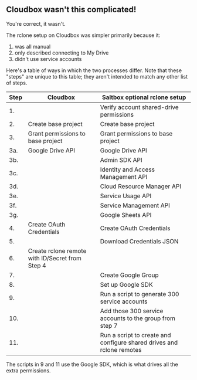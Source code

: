 ## Cloudbox wasn't this complicated!

You're correct, it wasn't.

The rclone setup on Cloudbox was simpler primarily because it:

1. was all manual
2. only described connecting to My Drive
3. didn't use service accounts

Here's a table of ways in which the two processes differ.  Note that these "steps" are unique to this table; they aren't intended to match any other list of steps.

| Step  | Cloudbox                                         | Saltbox optional rclone setup                                          |
| ----- | ------------------------------------------------ | ---------------------------------------------------------------------- |
|  1.   |                                                  | Verify account shared-drive permissions                                |
|  2.   | Create base project                              | Create base project                                                    |
|  3.   | Grant permissions to base project                | Grant permissions to base project                                      |
|  3a.  | Google Drive API                                 | Google Drive API                                                       |
|  3b.  |                                                  | Admin SDK API                                                          |
|  3c.  |                                                  | Identity and Access Management API                                     |
|  3d.  |                                                  | Cloud Resource Manager API                                             |
|  3e.  |                                                  | Service Usage API                                                      |
|  3f.  |                                                  | Service Management API                                                 |
|  3g.  |                                                  | Google Sheets API                                                      |
|  4.   | Create OAuth Credentials                         | Create OAuth Credentials                                               |
|  5.   |                                                  | Download Credentials JSON                                              |
|  6.   | Create rclone remote with ID/Secret from Step 4  |                                                                        |
|  7.   |                                                  | Create Google Group                                                    |
|  8.   |                                                  | Set up Google SDK                                                      |
|  9.   |                                                  | Run a script to generate 300 service accounts                          |
| 10.   |                                                  | Add those 300 service accounts to the group from step 7                |
| 11.   |                                                  | Run a script to create and configure shared drives and rclone remotes  |

The scripts in 9 and 11 use the Google SDK, which is what drives all the extra permissions.



